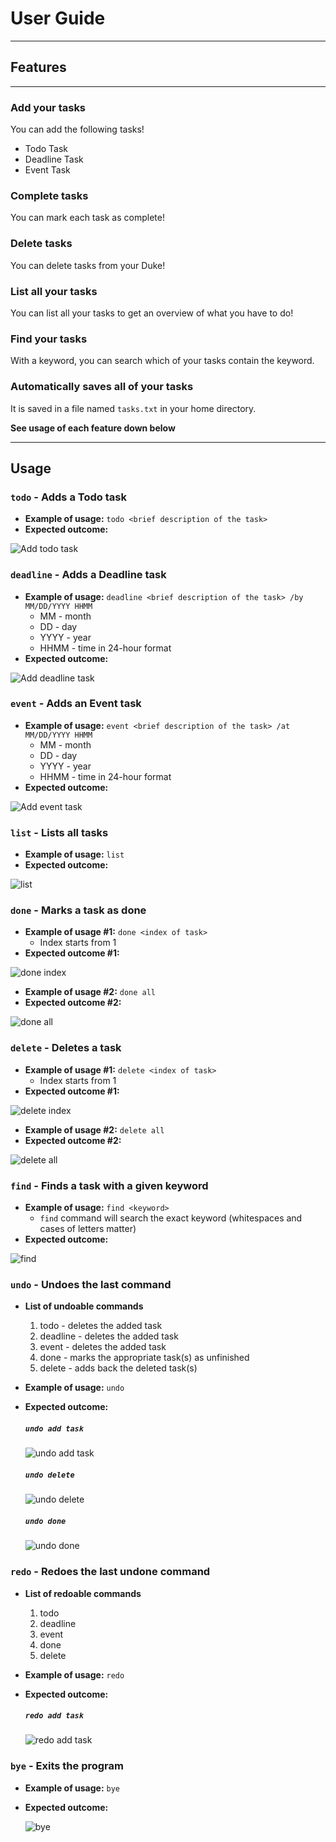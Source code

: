 # User Guide

---

## Features

---

### Add your tasks
You can add the following tasks!
* Todo Task
* Deadline Task
* Event Task

### Complete tasks
You can mark each task as complete!

### Delete tasks
You can delete tasks from your Duke!

### List all your tasks
You can list all your tasks to get an overview of what you have to do!

### Find your tasks
With a keyword, you can search which of your tasks contain the keyword.

### Automatically saves all of your tasks
It is saved in a file named `tasks.txt` in your home directory.

**See usage of each feature down below**

---

## Usage

### `todo` - Adds a Todo task

* **Example of usage:** `todo <brief description of the task>`
* **Expected outcome:**

![Add todo task](todo.png)

### `deadline` - Adds a Deadline task

* **Example of usage:** `deadline <brief description of the task> /by MM/DD/YYYY HHMM`
  * MM   - month
  * DD   - day
  * YYYY - year
  * HHMM - time in 24-hour format
* **Expected outcome:**

![Add deadline task](deadline.png)

### `event` - Adds an Event task

* **Example of usage:** `event <brief description of the task> /at MM/DD/YYYY HHMM`
  * MM   - month
  * DD   - day
  * YYYY - year
  * HHMM - time in 24-hour format
* **Expected outcome:**

![Add event task](event.png)

### `list` - Lists all tasks

* **Example of usage:** `list`
* **Expected outcome:**

![list](list.png)

### `done` - Marks a task as done

* **Example of usage #1:** `done <index of task>`
  * Index starts from 1  
* **Expected outcome #1:**

![done index](done_index.png)

* **Example of usage #2:** `done all`
* **Expected outcome #2:**

![done all](done_all.png)

### `delete` - Deletes a task

* **Example of usage #1:** `delete <index of task>`
  * Index starts from 1
* **Expected outcome #1:**

![delete index](delete_index.png)

* **Example of usage #2:** `delete all`
* **Expected outcome #2:**

![delete all](delete_all.png)

### `find` - Finds a task with a given keyword

* **Example of usage:** `find <keyword>`
  * `find` command will search the exact keyword (whitespaces and cases of letters matter)
* **Expected outcome:**

![find](find.png)

### `undo` - Undoes the last command

* **List of undoable commands**
    1. todo - deletes the added task
    1. deadline - deletes the added task
    1. event - deletes the added task
    1. done - marks the appropriate task(s) as unfinished
    1. delete - adds back the deleted task(s)
    
* **Example of usage:** `undo`
  
* **Expected outcome:**
  ##### `undo add task`
  ![undo add task](undo_add_task.png)
  ##### `undo delete`
  ![undo delete](undo_delete.png)
  ##### `undo done`
  ![undo done](undo_done.png)
  
### `redo` - Redoes the last undone command

* **List of redoable commands**
    1. todo
    1. deadline
    1. event
    1. done
    1. delete
    
* **Example of usage:** `redo`
  
* **Expected outcome:**
  ##### `redo add task`
  ![redo add task](redo_add_task.png)
  
### `bye` - Exits the program

* **Example of usage:** `bye`
  
* **Expected outcome:**

  ![bye](bye.png)

